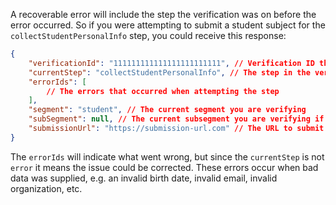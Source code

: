 A recoverable error will include the step the verification was on before the error occurred. So if you were attempting to submit a student subject for the `collectStudentPersonalInfo` step, you could receive this response:
```json
{
    "verificationId": "111111111111111111111111", // Verification ID that should be used for all future calls
    "currentStep": "collectStudentPersonalInfo", // The step in the verification flow the current verification is on
    "errorIds": [
        // The errors that occurred when attempting the step
    ],
    "segment": "student", // The current segment you are verifying
    "subSegment": null, // The current subsegment you are verifying if applicable
    "submissionUrl": "https://submission-url.com" // The URL to submit the person data to
}
```
The `errorIds` will indicate what went wrong, but since the `currentStep` is not `error` it means the issue could be corrected. These errors occur when bad data was
supplied, e.g. an invalid birth date, invalid email, invalid organization, etc. 


